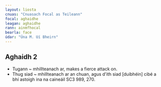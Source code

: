 ```yaml
---
layout: liosta
cnuas: "Cnuasach Focal as Teileann"
focal: aghaidhe
leagan: aghaidhe
rann: ainmfhocal
bearla: face
údar: "Úna M. Uí Bheirn"
---
```



## Aghaidh 2


* Tugann ~ mhillteanach ar, makes a fierce attack on.
* Thug siad ~ mhillteanach ar an chuan, agus d'ith siad
[duibhéin] cibé a bhí astoigh ina na caineáil SC3 989, 270.
